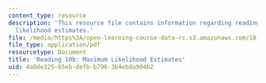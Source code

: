 ```yaml
---
content_type: resource
description: 'This resource file contains information regarding reading 10b: maximum
  likelihood estimates.'
file: /media/https%3A/open-learning-course-data-rc.s3.amazonaws.com/18-05-introduction-to-probability-and-statistics-spring-2014/4a8de32565ebdefbb7963b4ebda904b2_MIT18_05S14_Reading10b.pdf
file_type: application/pdf
resourcetype: Document
title: 'Reading 10b: Maximum Likelihood Estimates'
uid: 4a8de325-65eb-defb-b796-3b4ebda904b2
---
```

